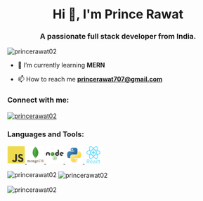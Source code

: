 <h1 align="center">Hi 👋, I'm Prince Rawat</h1>
<h3 align="center">A passionate full stack developer from India.</h3>

<p align="left"> <img src="https://komarev.com/ghpvc/?username=princerawat02&label=Profile%20views&color=0e75b6&style=flat" alt="princerawat02" /> </p>

- 🌱 I’m currently learning **MERN**

- 📫 How to reach me **princerawat707@gmail.com**

<h3 align="left">Connect with me:</h3>
<p align="left">
<a href="https://linkedin.com/in/princerawat02" target="blank"><img align="center" src="https://raw.githubusercontent.com/rahuldkjain/github-profile-readme-generator/master/src/images/icons/Social/linked-in-alt.svg" alt="princerawat02" height="30" width="40" /></a>
</p>

<h3 align="left">Languages and Tools:</h3>
<p align="left"> <a href="https://developer.mozilla.org/en-US/docs/Web/JavaScript" target="_blank" rel="noreferrer"> <img src="https://raw.githubusercontent.com/devicons/devicon/master/icons/javascript/javascript-original.svg" alt="javascript" width="40" height="40"/> </a> <a href="https://www.mongodb.com/" target="_blank" rel="noreferrer"> <img src="https://raw.githubusercontent.com/devicons/devicon/master/icons/mongodb/mongodb-original-wordmark.svg" alt="mongodb" width="40" height="40"/> </a> <a href="https://nodejs.org" target="_blank" rel="noreferrer"> <img src="https://raw.githubusercontent.com/devicons/devicon/master/icons/nodejs/nodejs-original-wordmark.svg" alt="nodejs" width="40" height="40"/> </a> <a href="https://www.python.org" target="_blank" rel="noreferrer"> <img src="https://raw.githubusercontent.com/devicons/devicon/master/icons/python/python-original.svg" alt="python" width="40" height="40"/> </a> <a href="https://reactjs.org/" target="_blank" rel="noreferrer"> <img src="https://raw.githubusercontent.com/devicons/devicon/master/icons/react/react-original-wordmark.svg" alt="react" width="40" height="40"/> </a> </p>

<p><img align="left" src="https://github-readme-stats.vercel.app/api/top-langs?username=princerawat02&show_icons=true&locale=en&layout=compact" alt="princerawat02" /></p>

<p>&nbsp;<img align="center" src="https://github-readme-stats.vercel.app/api?username=princerawat02&show_icons=true&locale=en" alt="princerawat02" /></p>

<p><img align="center" src="https://github-readme-streak-stats.herokuapp.com/?user=princerawat02&" alt="princerawat02" /></p>
